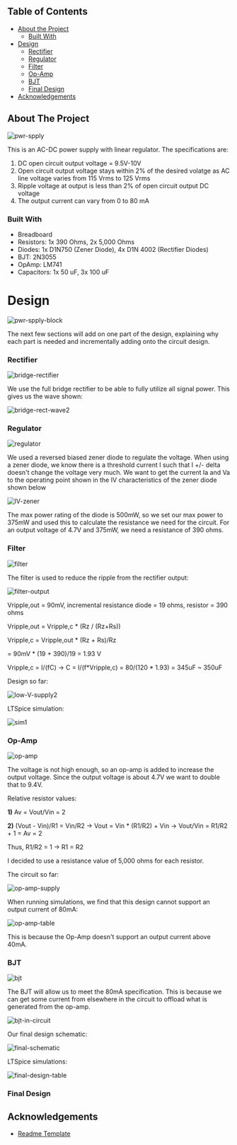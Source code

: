 <!-- TABLE OF CONTENTS -->
## Table of Contents

* [About the Project](#about-the-project)
  * [Built With](#built-with)
* [Design](#design)
  * [Rectifier](#rectifier)
  * [Regulator](#regulator)
  * [Filter](#filter)
  * [Op-Amp](#op-amp)
  * [BJT](#bjt)
  * [Final Design](#final-design)
* [Acknowledgements](#acknowledgements)



<!-- ABOUT THE PROJECT -->
## About The Project

![pwr-spply](pwr_spply_final.png)


This is an AC-DC power supply with linear regulator. The specifications are:

1) DC open circuit output voltage = 9.5V-10V
2) Open circuit output voltage stays within 2% of the desired volatge as AC line voltage varies from 115 Vrms to 125 Vrms
3) Ripple voltage at output is less than 2% of open circuit output DC voltage
4) The output current can vary from 0 to 80 mA


### Built With

* Breadboard
* Resistors: 1x 390 Ohms, 2x 5,000 Ohms
* Diodes: 1x D1N750 (Zener Diode), 4x D1N 4002 (Rectifier Diodes)
* BJT: 2N3055
* OpAmp: LM741
* Capacitors: 1x 50 uF, 3x 100 uF





# Design

![pwr-spply-block](power-supply-block.png)

The next few sections will add on one part of the design, explaining why each part is needed and incrementally adding onto the circuit design.

### Rectifier

![bridge-rectifier](full-bridge-rectifier.png)

We use the full bridge rectifier to be able to fully utilize all signal power.
This gives us the wave shown:

![bridge-rect-wave2](bridge-rect-wave2.png)

### Regulator

![regulator](regulator.png)

We used a reversed biased zener diode to regulate the voltage. 
When using a zener diode, we know there is a threshold current I such that I +/- delta doesn't change the voltage very much.
We want to get the current Ia and Va to the operating point shown in the IV characteristics of the zener diode shown below

![IV-zener](IV-zener.png)

The max power rating of the diode is 500mW, so we set our max power to 375mW and used this to calculate the resistance we need for the circuit.
For an output voltage of 4.7V and 375mW, we need a resistance of 390 ohms.

### Filter

![filter](filter.png)

The filter is used to reduce the ripple from the rectifier output:

![filter-output](filter-wave.png)

Vripple,out = 90mV, incremental resistance diode = 19 ohms, resistor = 390 ohms

Vripple,out = Vripple,c * (Rz / (Rz+Rs))

Vripple,c = Vripple,out * (Rz + Rs)/Rz

= 90mV * (19 + 390)/19 = 1.93 V

Vripple,c = I/(fC) -> C = I/(f\*Vripple,c) = 80/(120 * 1.93) = 345uF ~ 350uF

Design so far:

![low-V-supply2](low-V-supply2.png)

LTSpice simulation:

![sim1](sim1.png)

### Op-Amp

![op-amp](op-amp.png)

The voltage is not high enough, so an op-amp is added to increase the output voltage.
Since the output voltage is about 4.7V we want to double that to 9.4V.

Relative resistor values:

**1)** Av = Vout/Vin = 2

**2)** (Vout - Vin)/R1 = Vin/R2 -> Vout = Vin * (R1/R2) + Vin -> Vout/Vin = R1/R2 + 1 = Av = 2

Thus, R1/R2 = 1 -> R1 = R2

I decided to use a resistance value of 5,000 ohms for each resistor.

The circuit so far:

![op-amp-supply](op-amp-supply.png)

When running simulations, we find that this design cannot support an output current of 80mA:

![op-amp-table](op-amp-table.png)

This is because the Op-Amp doesn't support an output current above 40mA.

### BJT

![bjt](bjt.png)

The BJT will allow us to meet the 80mA specification. 
This is because we can get some current from elsewhere in the circuit to offload what is generated from the op-amp.

![bjt-in-circuit](bjt-in-circuit.png)

Our final design schematic:

![final-schematic](final-schematic.png)

LTSpice simulations:

![final-design-table](final-design-table.png)

### Final Design



<!-- ACKNOWLEDGEMENTS -->
## Acknowledgements
* [Readme Template](https://github.com/othneildrew/Best-README-Template)





